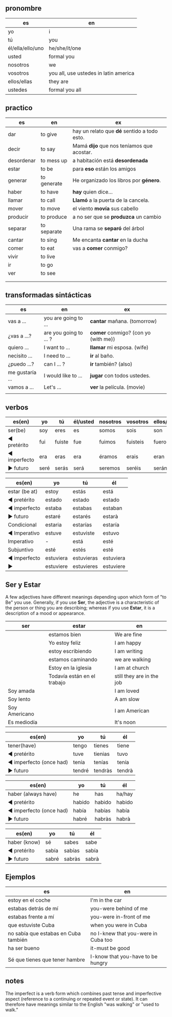 ## pronombre

| es               | en                                    |
| ---------------- | ------------------------------------- |
| yo               | i                                     |
| tú               | you                                   |
| él/ella/ello/uno | he/she/it/one                         |
| usted            | formal you                            |
| nosotros         | we                                    |
| vosotros         | you all, use ustedes in latin america |
| ellos/ellas      | they are                              |
| ustedes          | formal you all                        |

## practico

| es         | en          | ex                                            |
| ---------- | ----------- | --------------------------------------------- |
| dar        | to give     | hay un relato que **dé** sentido a todo esto. |
| decir      | to say      | Mamá **dijo** que nos teníamos que acostar.   |
| desordenar | to mess up  | a habitación está **desordenada**             |
| estar      | to be       | para **eso** están los amigos                 |
| generar    | to generate | He organizado los libros por **género**.      |
| haber      | to have     | **hay** quien dice…                           |
| llamar     | to call     | **Llamó** a la puerta de la cancela.          |
| mover      | to move     | el viento **movía** sus cabello               |
| producir   | to produce  | a no ser que se **produzca** un cambio        |
| separar    | to separate | Una rama se **separó** del árbol              |
| cantar     | to sing     | Me encanta **cantar** en la ducha             |
| comer      | to eat      | vas a **comer** conmigo?                      |
| vivir      | to live     |                                               |
| ir         | to go       |                                               |
| ver        | to see      |                                               |
|            |             |                                               |
|            |             |                                               |

## transformadas sintácticas

| es              | en                     | ex                                    |
| --------------- | ---------------------- | ------------------------------------- |
| vas a ...       | you are going to ...   | **cantar** mañana. (tomorrow)         |
| ¿vas a ...?     | are you going to ... ? | **comer** conmigo? (con yo (with me)) |
| quiero ...      | I want to ...          | **llamar** mi esposa. (wife)          |
| necisito ...    | I need to ...          | **ir** al baño.                       |
| ¿puedo ...?     | can I ... ?            | **ir** también? (also)                |
| me gustaría ... | I would like to ...    | **jugar** con todos ustedes.          |
| vamos a ...     | Let's ...              | **ver** la película. (movie)          |
|                 |                        |                                       |

## verbos

| es(en)       | yo   | tú     | él/usted | nosotros | vosotros | ellos/ustedes |
| ------------ | ---- | ------ | -------- | -------- | -------- | ------------- |
| ser(be)      | soy  | eres   | es       | somos    | sois     | son           |
| ◄ pretérito  | fui  | fuiste | fue      | fuimos   | fuisteis | fueron        |
| ◄ imperfecto | era  | eras   | era      | éramos   | erais    | eran          |
| ► futuro     | seré | serás  | será     | seremos  | seréis   | serán         |

| es(en)        | yo        | tú         | él        |
| ------------- | --------- | ---------- | --------- |
| estar (be at) | estoy     | estás      | está      |
| ◄ pretérito   | estado    | estado     | estado    |
| ◄ imperfecto  | estaba    | estabas    | estaban   |
| ► futuro      | estaré    | estarés    | estarà    |
| Condicional   | estaria   | estarías   | estaría   |
| ◄ Imperativo  | estuve    | estuviste  | estuvo    |
| Imperativo    | -         | está       | esté      |
| Subjuntivo    | esté      | estés      | esté      |
| ◄ imperfecto  | estuviera | estuvieras | estuviera |
| ►             | estuviere | estuvieres | estuviere |

## Ser y Estar

A few adjectives have different meanings depending upon which form of "to Be" you use. Generally, if you use **Ser**, the adjective is a characteristic of the person or thing you are describing; whereas if you use **Estar**, it is a description of a mood or appearance.

| ser           | estar                       | en                        |
| ------------- | --------------------------- | ------------------------- |
|               | estamos bien                | We are fine               |
|               | Yo estoy feliz              | I am happy                |
|               | estoy escribiendo           | I am writing              |
|               | estamos caminando           | we are walking            |
|               | Estoy en la iglesia         | I am at church            |
|               | Todavía están en el trabajo | still they are in the job |
| Soy amada     |                             | I am loved                |
| Soy lento     |                             | A am slow                 |
| Soy Americano |                             | I am American             |
| Es mediodía   |                             | It's noon                 |

| es(en)                  | yo     | tú      | él     |
| ----------------------- | ------ | ------- | ------ |
| tener(have)             | tengo  | tienes  | tiene  |
| ◄ pretérito             | tuve   | tienias | tuvo   |
| ◄ imperfecto (once had) | tenía  | tenías  | tenía  |
| ► futuro                | tendré | tendràs | tendrà |

| es(en)                  | yo     | tú     | él     |
| ----------------------- | ------ | ------ | ------ |
| haber (always have)     | he     | has    | ha/hay |
| ◄ pretérito             | habido | habido | habido |
| ◄ imperfecto (once had) | había  | habías | había  |
| ► futuro                | habré  | habràs | habrà  |

| es(en)       | yo    | tú     | él    |
| ------------ | ----- | ------ | ----- |
| haber (know) | sé    | sabes  | sabe  |
| ◄ pretérito  | sabía | sabías | sabía |
| ► futuro     | sabré | sabràs | sabrà |

## Ejemplos

| es                                   | en                                  |
| ------------------------------------ | ----------------------------------- |
| estoy en el coche                    | I'm in the car                      |
| estabas detrás de mí                 | you-were behind of me               |
| estabas frente a mí                  | you-were in-front of me             |
| que estuviste Cuba                   | when you were in Cuba               |
| no sabía que estabas en Cuba también | no I-knew that you-were in Cuba too |
| ha ser bueno                         | it-must be good                     |
| Sé que tienes que tener hambre       | I-know that you-have to be hungry   |

## notes

The imperfect is a verb form which combines past tense and imperfective aspect (reference to a continuing or repeated event or state). It can therefore have meanings similar to the English "was walking" or "used to walk."
